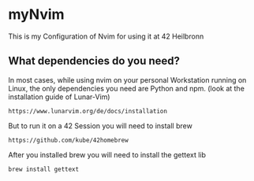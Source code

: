 # myNvim

This is my Configuration of Nvim for using it at 42 Heilbronn

## What dependencies do you need?

In most cases, while using nvim on your personal Workstation running on Linux, the only dependencies you need are Python and npm.
(look at the installation guide of Lunar-Vim)
```
https://www.lunarvim.org/de/docs/installation
```

But to run it on a 42 Session you will need to install brew
```
https://github.com/kube/42homebrew
```

After you installed brew you will need to install the gettext lib

```
brew install gettext
```

